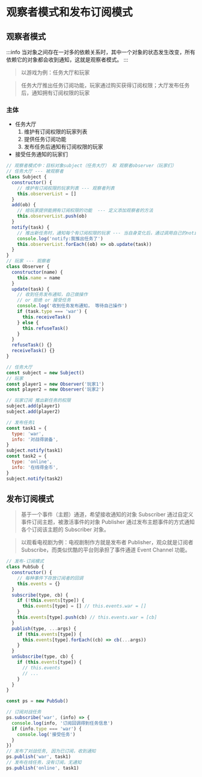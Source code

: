 # 观察者模式和发布订阅模式

## 观察者模式

:::info
当对象之间存在一对多的依赖关系时，其中一个对象的状态发生改变，所有依赖它的对象都会收到通知，这就是观察者模式。
:::

> 以游戏为例：任务大厅和玩家

> 任务大厅推出任务订阅功能，玩家通过购买获得订阅权限；大厅发布任务后，通知拥有订阅权限的玩家

### 主体

- 任务大厅
  1. 维护有订阅权限的玩家列表
  2. 提供任务订阅功能
  3. 发布任务后通知有订阅权限的玩家
- 接受任务通知的玩家们

```javascript
// 观察者模式中：目标对象subject（任务大厅） 和 观察者observer（玩家们）
// 任务大厅 --- 被观察者
class Subject {
  constructor() {
    // 维护有订阅权限的玩家列表 --- 观察者列表
    this.observerList = []
  }
  add(ob) {
    // 给玩家提供能拥有订阅权限的功能  --- 定义添加观察者的方法
    this.observerList.push(ob)
  }
  notify(task) {
    // 推出新任务时，通知每个有订阅权限的玩家 --- 当自身变化后，通过调用自己的notify方法通知每个观察者执行update方法
    console.log('notify:我推出任务了')
    this.observerList.forEach((ob) => ob.update(task))
  }
}
// 玩家 --- 观察者
class Observer {
  constructor(name) {
    this.name = name
  }
  update(task) {
    // 收到任务发布通知，自己做操作
    // or 拒绝 or 接受任务
    console.log('收到任务发布通知， 等待自己操作')
    if (task.type === 'war') {
      this.receiveTask()
    } else {
      this.refuseTask()
    }
  }
  refuseTask() {}
  receiveTask() {}
}

// 任务大厅
const subject = new Subject()
// 玩家
const player1 = new Observer('玩家1')
const player2 = new Observer('玩家2')

// 玩家订阅 推出新任务的权限
subject.add(player1)
subject.add(player2)

// 发布任务1
const task1 = {
  type: 'war',
  info: '对战得装备',
}
subject.notify(task1)
const task2 = {
  type: 'online',
  info: '在线得金币',
}
subject.notify(task2)
```

## 发布订阅模式

> 基于一个事件（主题）通道，希望接收通知的对象 Subscriber 通过自定义事件订阅主题，被激活事件的对象 Publisher 通过发布主题事件的方式通知各个订阅该主题的 Subscriber 对象。

> 以观看电视剧为例：电视剧制作方就是发布者 Publisher，观众就是订阅者 Subscribe，而类似优酷的平台则承担了事件通道 Event Channel 功能。

```javascript
// 发布-订阅模式
class PubSub {
  constructor() {
    // 每种事件下存放订阅者的回调
    this.events = {}
  }
  subscribe(type, cb) {
    if (!this.events[type]) {
      this.events[type] = [] // this.events.war = []
    }
    this.events[type].push(cb) // this.events.war = [cb]
  }
  publish(type, ...args) {
    if (this.events[type]) {
      this.events[type].forEach((cb) => cb(...args))
    }
  }
  unSubscribe(type, cb) {
    if (this.events[type]) {
      // this.events
      // ...
    }
  }
}

const ps = new PubSub()

// 订阅对战任务
ps.subscribe('war', (info) => {
  console.log(info, '订阅回调得到任务信息')
  if (info.type === 'war') {
    console.log('接受任务')
  }
})
// 发布了对战任务, 因为已订阅，收到通知
ps.publish('war', task1)
// 发布在线任务，没有订阅，无通知
ps.publish('online', task1)
```
